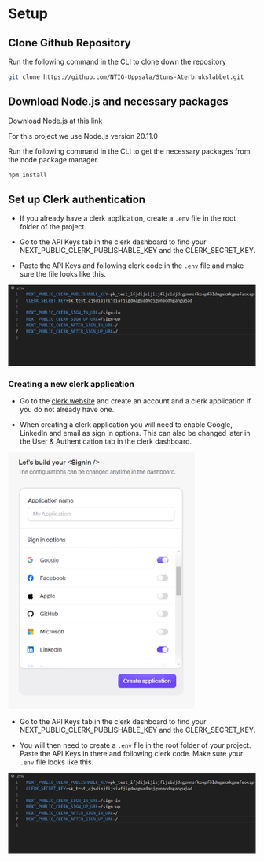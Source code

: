 # Setup

## Clone Github Repository

Run the following command in the CLI to clone down the repository

```bash
git clone https://github.com/NTIG-Uppsala/Stuns-Aterbrukslabbet.git
```

## Download Node.js and necessary packages

Download Node.js at this [link](https://nodejs.org/en/download)

For this project we use Node.js version 20.11.0

Run the following command in the CLI to get the necessary packages from the node package manager.

```bash
npm install
```

## Set up Clerk authentication

- If you already have a clerk application, create a `.env` file in the root folder of the project.

- Go to the API Keys tab in the clerk dashboard to find your NEXT_PUBLIC_CLERK_PUBLISHABLE_KEY and the CLERK_SECRET_KEY.

- Paste the API Keys and following clerk code in the `.env` file and make sure the file looks like this.

![Image of environment file](environment-file.png)

### Creating a new clerk application

- Go to the [clerk website]("https://clerk.com/") and create an account and a clerk application if you do not already have one.

- When creating a clerk application you will need to enable Google, LinkedIn and email as sign in options. This can also be changed later in the User & Authentication tab in the clerk dashboard.

![Image of social connections in clerk](clerk-social-connections.png)

- Go to the API Keys tab in the clerk dashboard to find your NEXT_PUBLIC_CLERK_PUBLISHABLE_KEY and the CLERK_SECRET_KEY.

- You will then need to create a `.env` file in the root folder of your project. Paste the API Keys in there and following clerk code. Make sure your `.env` file looks like this.

![Image of environment file](environment-file.png)
